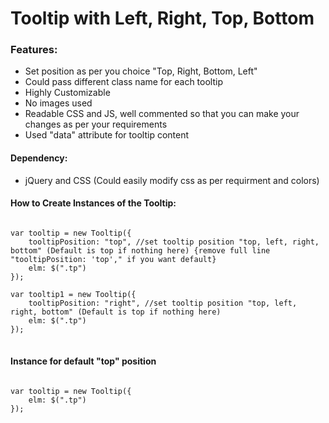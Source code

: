 # Tooltip with Left, Right, Top, Bottom

### Features:
- Set position as per you choice "Top, Right, Bottom, Left"
- Could pass different class name for each tooltip
- Highly Customizable
- No images used
- Readable CSS and JS, well commented so that you can make your changes as per your requirements
- Used "data" attribute for tooltip content

#### Dependency:
- jQuery and CSS (Could easily modify css as per requirment and colors)

#### How to Create Instances of the Tooltip:
<pre>
<code>
var tooltip = new Tooltip({
	tooltipPosition: "top", //set tooltip position "top, left, right, bottom" (Default is top if nothing here) {remove full line "tooltipPosition: 'top'," if you want default}
	elm: $(".tp")
});

var tooltip1 = new Tooltip({
	tooltipPosition: "right", //set tooltip position "top, left, right, bottom" (Default is top if nothing here)
	elm: $(".tp")
});
</code>
</pre>


#### Instance for default "top" position
<pre>
<code>
var tooltip = new Tooltip({
	elm: $(".tp")
});
</code>
</pre>